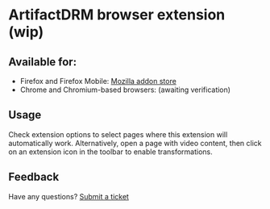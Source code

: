#  ArtifactDRM browser extension (wip)

## Available for: 
+ Firefox and Firefox Mobile: [Mozilla addon store](https://addons.mozilla.org/en-US/firefox/addon/artifactdrm/)
+ Chrome and Chromium-based browsers: (awaiting verification)

## Usage
Check extension options to select pages where this extension will automatically work.
Alternatively, open a page with video content, then click on an extension icon in the toolbar to enable transformations.

## Feedback
Have any questions? [Submit a ticket](https://github.com/g7eternal/ext-artifact-fixer/issues)
